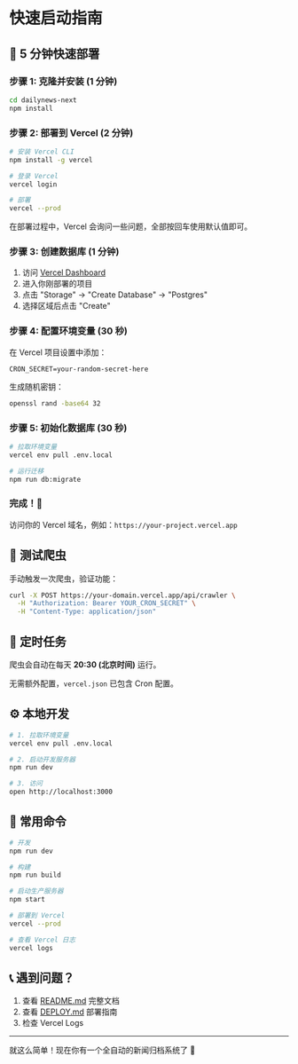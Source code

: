 # 快速启动指南

## 🚀 5 分钟快速部署

### 步骤 1: 克隆并安装 (1 分钟)

```bash
cd dailynews-next
npm install
```

### 步骤 2: 部署到 Vercel (2 分钟)

```bash
# 安装 Vercel CLI
npm install -g vercel

# 登录 Vercel
vercel login

# 部署
vercel --prod
```

在部署过程中，Vercel 会询问一些问题，全部按回车使用默认值即可。

### 步骤 3: 创建数据库 (1 分钟)

1. 访问 [Vercel Dashboard](https://vercel.com/dashboard)
2. 进入你刚部署的项目
3. 点击 "Storage" → "Create Database" → "Postgres"
4. 选择区域后点击 "Create"

### 步骤 4: 配置环境变量 (30 秒)

在 Vercel 项目设置中添加：

```env
CRON_SECRET=your-random-secret-here
```

生成随机密钥：
```bash
openssl rand -base64 32
```

### 步骤 5: 初始化数据库 (30 秒)

```bash
# 拉取环境变量
vercel env pull .env.local

# 运行迁移
npm run db:migrate
```

### 完成！🎉

访问你的 Vercel 域名，例如：`https://your-project.vercel.app`

## 🧪 测试爬虫

手动触发一次爬虫，验证功能：

```bash
curl -X POST https://your-domain.vercel.app/api/crawler \
  -H "Authorization: Bearer YOUR_CRON_SECRET" \
  -H "Content-Type: application/json"
```

## 📅 定时任务

爬虫会自动在每天 **20:30 (北京时间)** 运行。

无需额外配置，`vercel.json` 已包含 Cron 配置。

## ⚙️ 本地开发

```bash
# 1. 拉取环境变量
vercel env pull .env.local

# 2. 启动开发服务器
npm run dev

# 3. 访问
open http://localhost:3000
```

## 🔧 常用命令

```bash
# 开发
npm run dev

# 构建
npm run build

# 启动生产服务器
npm start

# 部署到 Vercel
vercel --prod

# 查看 Vercel 日志
vercel logs
```

## 📞 遇到问题？

1. 查看 [README.md](./README.md) 完整文档
2. 查看 [DEPLOY.md](./DEPLOY.md) 部署指南
3. 检查 Vercel Logs

---

就这么简单！现在你有一个全自动的新闻归档系统了 🚀

